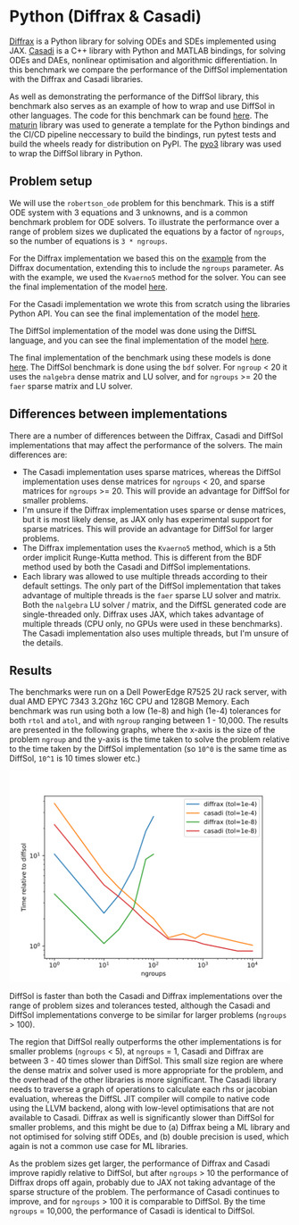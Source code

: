 # Python (Diffrax & Casadi)

[Diffrax](https://docs.kidger.site/diffrax/) is a Python library for solving ODEs and SDEs implemented using JAX. [Casadi](https://web.casadi.org/) is a C++ library with Python and MATLAB bindings, for solving ODEs and DAEs, nonlinear optimisation and algorithmic differentiation. In this benchmark we compare the performance of the DiffSol implementation with the Diffrax and Casadi libraries.

As well as demonstrating the performance of the DiffSol library, this benchmark also serves as an example of how to wrap and use DiffSol in other languages. The code for this benchmark can be found [here](https://github.com/martinjrobins/diffsol_python_benchmark). The [maturin](https://www.maturin.rs/) library was used to generate a template for the Python bindings and the CI/CD pipeline neccessary to build the bindings, run pytest tests and build the wheels ready for distribution on PyPI. The [pyo3](https://github.com/PyO3/pyo3) library was used to wrap the DiffSol library in Python. 

## Problem setup

We will use the `robertson_ode` problem for this benchmark. This is a stiff ODE system with 3 equations and 3 unknowns, and is a common benchmark problem for ODE solvers. To illustrate the performance over a range of problem sizes we duplicated the equations by a factor of `ngroups`, so the number of equations is `3 * ngroups`.

For the Diffrax implementation we based this on the [example](https://docs.kidger.site/diffrax/examples/stiff_ode/) from the Diffrax documentation, extending this to include the `ngroups` parameter. As with the example, we used the `Kvaerno5` method for the solver. You can see the final implementation of the model [here](https://github.com/martinjrobins/diffsol_python_benchmark/blob/main/diffsol_python_benchmark/diffrax_models.py). 

For the Casadi implementation we wrote this from scratch using the libraries Python API. You can see the final implementation of the model [here](https://github.com/martinjrobins/diffsol_python_benchmark/blob/main/diffsol_python_benchmark/casadi_models.py).

The DiffSol implementation of the model was done using the DiffSL language, and you can see the final implementation of the model [here](https://github.com/martinjrobins/diffsol_python_benchmark/blob/main/diffsol_python_benchmark/diffsol_models.py).

The final implementation of the benchmark using these models is done [here](https://github.com/martinjrobins/diffsol_python_benchmark/blob/main/bench/bench.py). The DiffSol benchmark is done using the `bdf` solver. For `ngroup` < 20 it uses the `nalgebra` dense matrix and LU solver, and for `ngroups` >= 20 the `faer` sparse matrix and LU solver.

## Differences between implementations

There are a number of differences between the Diffrax, Casadi and DiffSol implementations that may affect the performance of the solvers. The main differences are:
- The Casadi implementation uses sparse matrices, whereas the DiffSol implementation uses dense matrices for `ngroups` < 20, and sparse matrices for `ngroups` >= 20. This will provide an advantage for DiffSol for smaller problems.
- I'm unsure if the Diffrax implementation uses sparse or dense matrices, but it is most likely dense, as JAX only has experimental support for sparse matrices. This will provide an advantage for DiffSol for larger problems.
- The Diffrax implementation uses the `Kvaerno5` method, which is a 5th order implicit Runge-Kutta method. This is different from the BDF method used by both the Casadi and DiffSol implementations. 
- Each library was allowed to use multiple threads according to their default settings. The only part of the DiffSol implementation that takes advantage of multiple threads is the `faer` sparse LU solver and matrix. Both the `nalgebra` LU solver / matrix, and the DiffSL generated code are single-threaded only. Diffrax uses JAX, which takes advantage of multiple threads (CPU only, no GPUs were used in these benchmarks). The Casadi implementation also uses multiple threads, but I'm unsure of the details.


## Results

The benchmarks were run on a Dell PowerEdge R7525 2U rack server, with dual AMD EPYC 7343 3.2Ghz 16C CPU and 128GB Memory. Each benchmark was run using both a low (1e-8) and high (1e-4) tolerances for both `rtol` and `atol`, and with `ngroup` ranging between 1 - 10,000. The results are presented in the following graphs, where the x-axis is the size of the problem `ngroup` and the y-axis is the time taken to solve the problem relative to the time taken by the DiffSol implementation (so `10^0` is the same time as DiffSol, `10^1` is 10 times slower etc.)

![Python](./images/python_plot.svg)

DiffSol is faster than both the Casadi and Diffrax implementations over the range of problem sizes and tolerances tested, although the Casadi and DiffSol implementations converge to be similar for larger problems (`ngroups` > 100). 

The region that DiffSol really outperforms the other implementations is for smaller problems (`ngroups` < 5), at `ngroups` = 1, Casadi and Diffrax are between 3 - 40 times slower than DiffSol. This small size region are where the dense matrix and solver used is more appropriate for the problem, and the overhead of the other libraries is more significant. The Casadi library needs to traverse a graph of operations to calculate each rhs or jacobian evaluation, whereas the DiffSL JIT compiler will compile to native code using the LLVM backend, along with low-level optimisations that are not available to Casadi. Diffrax as well is significantly slower than DiffSol for smaller problems, and this might be due to (a) Diffrax being a ML library and not optimised for solving stiff ODEs, and (b) double precision is used, which again is not a common use case for ML libraries.

As the problem sizes get larger, the performance of Diffrax and Casadi improve rapidly relative to DiffSol, but after `ngroups` > 10 the performance of Diffrax drops off again, probably due to JAX not taking advantage of the sparse structure of the problem. The performance of Casadi continues to improve, and for `ngroups` > 100 it is comparable to DiffSol. By the time `ngroups` = 10,000, the performance of Casadi is identical to DiffSol.